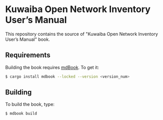 # Kuwaiba Open Network Inventory User’s Manual

This repository contains the source of "Kuwaiba Open Network Inventory User’s Manual" book.

## Requirements

Building the book requires [mdBook]. To get it:

[mdBook]: https://github.com/rust-lang/mdBook
[rust-mdbook]: https://github.com/rust-lang/rust/blob/master/src/tools/rustbook/Cargo.toml

```bash
$ cargo install mdbook --locked --version <version_num>
```

## Building

To build the book, type:

```bash
$ mdbook build
```
